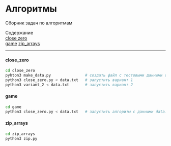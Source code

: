 # Алгоритмы

Сборник задач по алгоритмам

Содержание  
[close zero](#close_zero)  
[game](#game)
[zip_arrays](#zip_arrays)

<hr/>

#### close_zero

```bash
cd close_zero
pyhton3 make_data.py               # создать файл с тестовыми данными data.txt
python3 close_zero.py < data.txt   # запустить вариант 1
python3 variant_2 < data.txt       # запустить вариант 2
```

#### game

```bash
cd game
python3 close_zero.py < data.txt   # запустить алгоритм с данными data.txt
```

#### zip_arrays

```bash
cd zip_arrays
python3 zip.py
```





